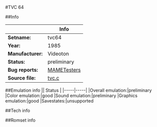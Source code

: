 #TVC 64

##Info

||Info|
|-----|-----|
|**Setname:**|tvc64
|**Year:**|1985
|**Manufacturer:**|Videoton
|**Status:**|preliminary
|**Bug reports:**|[MAMETesters](http://mametesters.org/view_all_set.php?type=1&temporary=y&search=tvc.c)
|**Source file:**|[tvc.c](https://github.com/mamedev/mame/blob/master/src/mess/drivers/tvc.c)

##Emulation info
|| Status |
|-----|-----|
|Overall emulation:|preliminary
|Color emulation:|good
|Sound emulation:|preliminary
|Graphics emulation:|good
|Savestates:|unsupported

##Tech info

##Romset info

<!--- START OF EDITED COMMENT DO NOT TOUCH TEXT ABOVE-->
